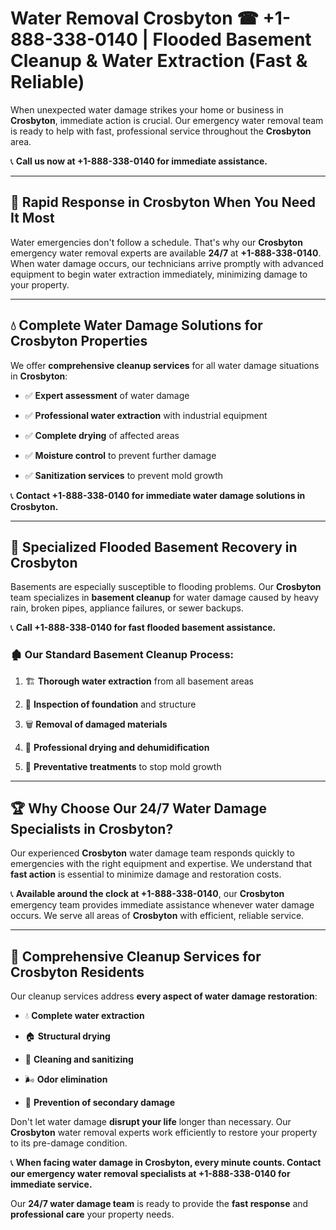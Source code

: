 # Water Removal Crosbyton ☎ +1-888-338-0140 | Flooded Basement Cleanup & Water Extraction (Fast & Reliable)

When unexpected water damage strikes your home or business in **Crosbyton**, immediate action is crucial. Our emergency water removal team is ready to help with fast, professional service throughout the **Crosbyton** area. 

📞 **Call us now at +1-888-338-0140 for immediate assistance.**
---
## 🚀 Rapid Response in Crosbyton When You Need It Most
Water emergencies don't follow a schedule. That's why our **Crosbyton** emergency water removal experts are available **24/7** at **+1-888-338-0140**. When water damage occurs, our technicians arrive promptly with advanced equipment to begin water extraction immediately, minimizing damage to your property.
---
## 💧 Complete Water Damage Solutions for Crosbyton Properties
We offer **comprehensive cleanup services** for all water damage situations in **Crosbyton**:
- ✅ **Expert assessment** of water damage  
- ✅ **Professional water extraction** with industrial equipment  
- ✅ **Complete drying** of affected areas  
- ✅ **Moisture control** to prevent further damage  
- ✅ **Sanitization services** to prevent mold growth  
📞 **Contact +1-888-338-0140 for immediate water damage solutions in Crosbyton.**
---
## 🌊 Specialized Flooded Basement Recovery in Crosbyton
Basements are especially susceptible to flooding problems. Our **Crosbyton** team specializes in **basement cleanup** for water damage caused by heavy rain, broken pipes, appliance failures, or sewer backups. 
📞 **Call +1-888-338-0140 for fast flooded basement assistance.**
### 🏚️ Our Standard Basement Cleanup Process:
1. 🏗️ **Thorough water extraction** from all basement areas  
2. 🔎 **Inspection of foundation** and structure  
3. 🗑️ **Removal of damaged materials**  
4. 💨 **Professional drying and dehumidification**  
5. 🚫 **Preventative treatments** to stop mold growth  
---
## 🏆 Why Choose Our 24/7 Water Damage Specialists in Crosbyton?
Our experienced **Crosbyton** water damage team responds quickly to emergencies with the right equipment and expertise. We understand that **fast action** is essential to minimize damage and restoration costs.
📞 **Available around the clock at +1-888-338-0140**, our **Crosbyton** emergency team provides immediate assistance whenever water damage occurs. We serve all areas of **Crosbyton** with efficient, reliable service.
---
## 🧹 Comprehensive Cleanup Services for Crosbyton Residents
Our cleanup services address **every aspect of water damage restoration**:
- 💧 **Complete water extraction**  
- 🏠 **Structural drying**  
- 🧼 **Cleaning and sanitizing**  
- 🌬️ **Odor elimination**  
- 🚫 **Prevention of secondary damage**  
Don't let water damage **disrupt your life** longer than necessary. Our **Crosbyton** water removal experts work efficiently to restore your property to its pre-damage condition.
📞 **When facing water damage in Crosbyton, every minute counts. Contact our emergency water removal specialists at +1-888-338-0140 for immediate service.**
Our **24/7 water damage team** is ready to provide the **fast response** and **professional care** your property needs.
